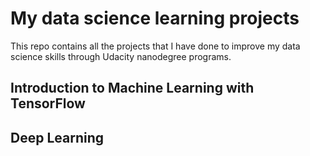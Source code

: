 # My data science learning projects

This repo contains all the projects that I have done to improve my data science skills through Udacity nanodegree programs.

## Introduction to Machine Learning with TensorFlow


## Deep Learning

